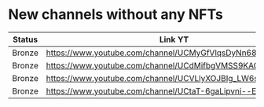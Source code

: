 # New channels without any NFTs

| Status | Link YT | Link Channel |
| --- | --- | --- |
| Bronze | https://www.youtube.com/channel/UCMyGfVlqsDyNn683MY3_W0w | https://gleev.xyz/channel/65919 |
| Bronze | https://www.youtube.com/channel/UCdMifbgVMSS9KAGr-lEvDsA | https://gleev.xyz/channel/65922 |
| Bronze | https://www.youtube.com/channel/UCVLlyXOJBIg_LW6scldKC9w | https://gleev.xyz/channel/65925 |
| Bronze | https://www.youtube.com/channel/UCtaT-6gaLipvni--EcKC19g | https://gleev.xyz/channel/65930 |